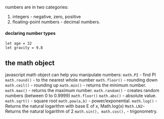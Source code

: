 numbers are in two categories:
 1. integers - negative, zero, positive 
 2. floating-point numbers - decimal numbers.
 #### declaring number types
    let age = 32
    let gravity = 9.8
## the math object
javascript math object can help you manipulate numbers:
   `math.PI` - find PI
   `math.round()` - to the nearest whole number
   `math.floor()` - rounding down
   `math.ceil()` - rounding up
   `math.min()` - returns the minimum number.
   `math.max()` - returns the maximum number.
   `math.random()` - creates random numbers (between 0 to 0.9999)
   `math.floor()`
   `math.abs()` - absolute value.
   `math.sqrt()` - square root
   `math.pow(a,b)` - power/exponential.
   `math.log()` - Returns the natural logarithm with base E of x, Math.log(x)
   `Math.LN2`- Returns the natural logarithm of 2 
   `math.sin(), math.cos(),` - trigonometry.